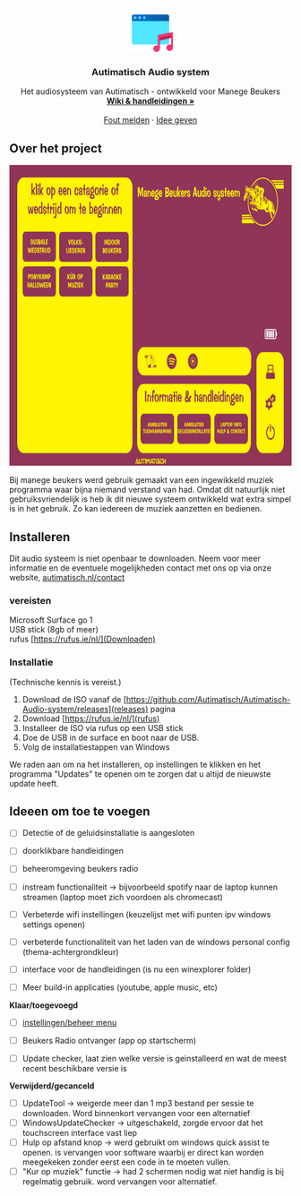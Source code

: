 <!-- PROJECT SHIELDS -->
<!--
*** I'm using markdown "reference style" links for readability.
*** Reference links are enclosed in brackets [ ] instead of parentheses ( ).
*** See the bottom of this document for the declaration of the reference variables
*** for contributors-url, forks-url, etc. This is an optional, concise syntax you may use.
*** https://www.markdownguide.org/basic-syntax/#reference-style-links
-->


<!-- PROJECT LOGO -->
<br />
<div align="center">
  <a href="https://github.com/Autimatisch/Autimatisch-Audio-system">
    <img src="images/logo.png" alt="Logo" width="80" height="80">
  </a>

<h3 align="center">Autimatisch Audio system</h3>

  <p align="center">
    Het audiosysteem van Autimatisch - ontwikkeld voor Manege Beukers
    <br />
    <a href="https://github.com/Autimatisch/Autimatisch-Audio-system"><strong>Wiki & handleidingen »</strong></a>
    <br />
    <br />
    <a href="https://github.com/Autimatisch/Autimatisch-Audio-system/issues">Fout melden</a>
    ·
    <a href="https://github.com/Autimatisch/Autimatisch-Audio-system/issues">Idee geven</a>
  </p>
</div>



<!-- ABOUT THE PROJECT -->
## Over het project

  <a href="https://github.com/Autimatisch/Autimatisch-Audio-system">
    <img src="images/startschermv8.png" alt="Logo" width="805" height="537">
  </a>

Bij manege beukers werd gebruik gemaakt van een ingewikkeld muziek programma waar bijna niemand verstand van had. Omdat dit natuurlijk niet gebruiksvriendelijk is heb ik dit nieuwe systeem ontwikkeld wat extra simpel is in het gebruik. Zo kan iedereen de muziek aanzetten en bedienen.



<!-- GETTING STARTED -->
## Installeren

Dit audio systeem is niet openbaar te downloaden. Neem voor meer informatie en de eventuele mogelijkheden contact met ons op via onze website, <a href="https://autimatisch.nl/contact">autimatisch.nl/contact</a>

### vereisten

Microsoft Surface go 1<br>
USB stick (8gb of meer)<br>
rufus [https://rufus.ie/nl/](Downloaden)<br>

### Installatie
(Technische kennis is vereist.)

1. Download de ISO vanaf de [https://github.com/Autimatisch/Autimatisch-Audio-system/releases](releases) pagina 
2. Download [https://rufus.ie/nl/](rufus)
3. Installeer de ISO via rufus op een USB stick
4. Doe de USB in de surface en boot naar de USB.
5. Volg de installatiestappen van Windows

We raden aan om na het installeren, op instellingen te klikken en het programma "Updates" te openen om te zorgen dat u altijd de nieuwste update heeft.



<!-- ROADMAP -->
## Ideeen om toe te voegen
- [ ] Detectie of de geluidsinstallatie is aangesloten
- [ ] doorklikbare handleidingen
- [ ] beheeromgeving beukers radio
- [ ] instream functionaliteit -> bijvoorbeeld spotify naar de laptop kunnen streamen (laptop moet zich voordoen als chromecast)
- [ ] Verbeterde wifi instellingen (keuzelijst met wifi punten ipv windows settings openen)
- [ ] verbeterde functionaliteit van het laden van de windows personal config (thema-achtergrondkleur)
- [ ] interface voor de handleidingen (is nu een winexplorer folder)
- [ ] Meer build-in applicaties (youtube, apple music, etc)


**Klaar/toegevoegd**
- [ ] <a href="https://github.com/Autimatisch/Autimatisch-Audio-system/blob/master/images/instellingen.png">instellingen/beheer menu</a>
- [ ] Beukers Radio ontvanger (app op startscherm)
- [ ] Update checker, laat zien welke versie is geinstalleerd en wat de meest recent beschikbare versie is


**Verwijderd/gecanceld**
- [ ] UpdateTool -> weigerde meer dan 1 mp3 bestand per sessie te downloaden. Word binnenkort vervangen voor een alternatief
- [ ] WindowsUpdateChecker -> uitgeschakeld, zorgde ervoor dat het touchscreen interface vast liep
- [ ] Hulp op afstand knop -> werd gebruikt om windows quick assist te openen. is vervangen voor software waarbij er direct kan worden meegekeken zonder eerst een code in te moeten vullen.
- [ ] "Kur op muziek" functie -> had 2 schermen nodig wat niet handig is bij regelmatig gebruik. word vervangen voor alternatief.
